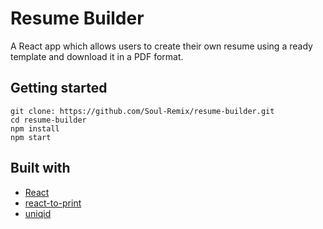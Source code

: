 # Resume Builder

A React app which allows users to create their own resume using a ready template and download it in a PDF format.

## Getting started


```
git clone: https://github.com/Soul-Remix/resume-builder.git
cd resume-builder
npm install
npm start
```

## Built with

* [React](https://reactjs.org/)
* [react-to-print](https://www.npmjs.com/package/react-to-print)
* [uniqid](https://www.npmjs.com/package/uniqid)
